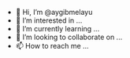 - 👋 Hi, I’m @aygibmelayu
- 👀 I’m interested in ...
- 🌱 I’m currently learning ...
- 💞️ I’m looking to collaborate on ...
- 📫 How to reach me ...

<!---
aygibmelayu/aygibmelayu is a ✨ special ✨ repository because its `README.md` (this file) appears on your GitHub profile.
You can click the Preview link to take a look at your changes.
--->

